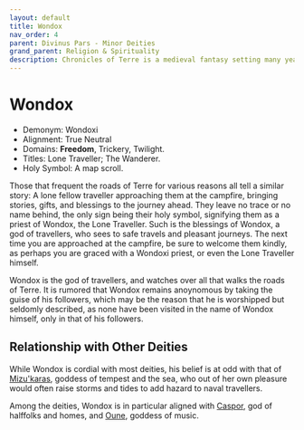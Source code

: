 ```yaml
---
layout: default
title: Wondox
nav_order: 4
parent: Divinus Pars - Minor Deities
grand_parent: Religion & Spirituality
description: Chronicles of Terre is a medieval fantasy setting many years in the writing.
---
```


# Wondox

- Demonym: Wondoxi 
- Alignment: True Neutral
- Domains: **Freedom**, Trickery, Twilight.
- Titles: Lone Traveller; The Wanderer.
- Holy Symbol: A map scroll.

Those that frequent the roads of Terre for various reasons all tell a similar story: A lone fellow traveller approaching them at the campfire, bringing stories, gifts, and blessings to the journey ahead. They leave no trace or no name behind, the only sign being their holy symbol, signifying them as a priest of Wondox, the Lone Traveller. Such is the blessings of Wondox, a god of travellers, who sees to safe travels and pleasant journeys. The next time you are approached at the campfire, be sure to welcome them kindly, as perhaps you are graced with a Wondoxi priest, or even the Lone Traveller himself.

Wondox is the god of travellers, and watches over all that walks the roads of Terre. It is rumored that Wondox remains anoynomous by taking the guise of his followers, which may be the reason that he is worshipped but seldomly described, as none have been visited in the name of Wondox himself, only in that of his followers. 

## Relationship with Other Deities

While Wondox is cordial with most deities, his belief is at odd with that of [Mizu'karas](../maioris/Mizu'karas), goddess of tempest and the sea, who out of her own pleasure would often raise storms and tides to add hazard to naval travellers.

Among the deities, Wondox is in particular aligned with [Caspor](../patronus/Caspor), god of halffolks and homes, and [Oune](Oune), goddess of music.